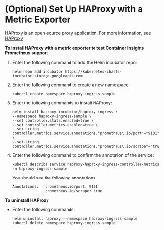# \(Optional\) Set Up HAProxy with a Metric Exporter<a name="ContainerInsights-Prometheus-Sample-Workloads-haproxy"></a>

HAProxy is an open\-source proxy application\. For more information, see [HAProxy](https://www.haproxy.org)\.

**To install HAProxy with a metric exporter to test Container Insights Prometheus support**

1. Enter the following command to add the Helm incubator repo:

   ```
   helm repo add incubator https://kubernetes-charts-incubator.storage.googleapis.com 
   ```

1. Enter the following command to create a new namespace:

   ```
   kubectl create namespace haproxy-ingress-sample
   ```

1. Enter the following commands to install HAProxy:

   ```
   helm install haproxy incubator/haproxy-ingress \
   --namespace haproxy-ingress-sample \
   --set controller.stats.enabled=true \ 
   --set controller.metrics.enabled=true \ 
   --set-string controller.metrics.service.annotations."prometheus\.io/port"="9101" \ 
   --set-string controller.metrics.service.annotations."prometheus\.io/scrape"="true"
   ```

1. Enter the following command to confirm the annotation of the service:

   ```
   kubectl describe service haproxy-haproxy-ingress-controller-metrics -n haproxy-ingress-sample 
   ```

   You should see the following annotations\.

   ```
   Annotations:   prometheus.io/port: 9101
                  prometheus.io/scrape: true
   ```

**To uninstall HAProxy**
+ Enter the following commands:

  ```
  helm uninstall haproxy --namespace haproxy-ingress-sample
  kubectl delete namespace haproxy-ingress-sample
  ```